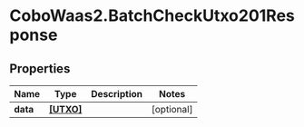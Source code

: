 # CoboWaas2.BatchCheckUtxo201Response

## Properties

Name | Type | Description | Notes
------------ | ------------- | ------------- | -------------
**data** | [**[UTXO]**](UTXO.md) |  | [optional] 


